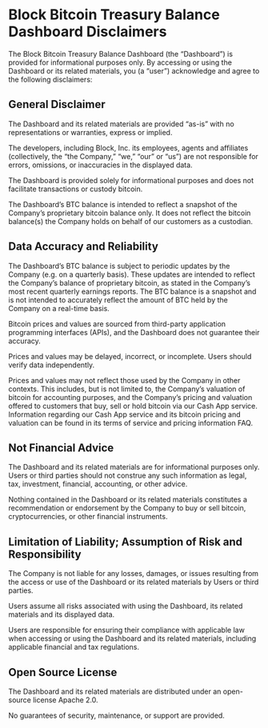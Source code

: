 # Block Bitcoin Treasury Balance Dashboard Disclaimers

The Block Bitcoin Treasury Balance Dashboard (the “Dashboard”) is provided for informational purposes only. By accessing or using the Dashboard or its related materials, you (a “user”) acknowledge and agree to the following disclaimers:

## General Disclaimer

The Dashboard and its related materials are provided “as-is” with no representations or warranties, express or implied.

The developers, including Block, Inc. its employees, agents and affiliates (collectively, the “the Company,” “we,” “our” or “us”) are not responsible for errors, omissions, or inaccuracies in the displayed data.

The Dashboard is provided solely for informational purposes and does not facilitate transactions or custody bitcoin.

The Dashboard’s BTC balance is intended to reflect a snapshot of the Company’s proprietary bitcoin balance only. It does not reflect the bitcoin balance(s) the Company holds on behalf of our customers as a custodian.

## Data Accuracy and Reliability

The Dashboard’s BTC balance is subject to periodic updates by the Company (e.g. on a quarterly basis). These updates are intended to reflect the Company’s balance of proprietary bitcoin, as stated in the Company’s most recent quarterly earnings reports. The BTC balance is a snapshot and is not intended to accurately reflect the amount of BTC held by the Company on a real-time basis.

Bitcoin prices and values are sourced from third-party application programming interfaces (APIs), and the Dashboard does not guarantee their accuracy.

Prices and values may be delayed, incorrect, or incomplete. Users should verify data independently.

Prices and values may not reflect those used by the Company in other contexts. This includes, but is not limited to, the Company’s valuation of bitcoin for accounting purposes, and the Company’s pricing and valuation offered to customers that buy, sell or hold bitcoin via our Cash App service. Information regarding our Cash App service and its bitcoin pricing and valuation can be found in its terms of service and pricing information FAQ.

## Not Financial Advice

The Dashboard and its related materials are for informational purposes only. Users or third parties should not construe any such information as legal, tax, investment, financial, accounting, or other advice.

Nothing contained in the Dashboard or its related materials constitutes a recommendation or endorsement by the Company to buy or sell bitcoin, cryptocurrencies, or other financial instruments.

## Limitation of Liability; Assumption of Risk and Responsibility

The Company is not liable for any losses, damages, or issues resulting from the access or use of the Dashboard or its related materials by Users or third parties.

Users assume all risks associated with using the Dashboard, its related materials and its displayed data.

Users are responsible for ensuring their compliance with applicable law when accessing or using the Dashboard and its related materials, including applicable financial and tax regulations.

## Open Source License

The Dashboard and its related materials are distributed under an open-source license Apache 2.0.

No guarantees of security, maintenance, or support are provided.
